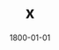 ---
title: x
date: 1800-01-01
description: Power Grip
thumb: /assets/images/products/500S/500-spg-blue-silver-f.jpg
image: /assets/images/products/500S/500-spg-blue-silver-f.jpg
# angler-name: Johnny B. Goode

reel-type: spinning
reel-series: 500 

# location: Someplace, United States
# fish: Some Big Fish
# fish-length: 49 in.
# fish-weight: 78 lbs.
---